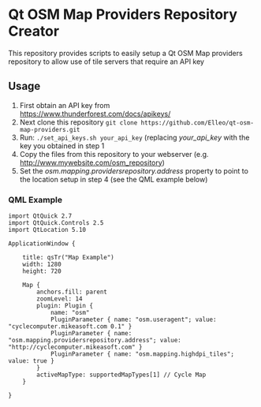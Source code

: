 # Qt OSM Map Providers Repository Creator

This repository provides scripts to easily setup a Qt OSM Map providers repository to allow use of tile servers that require an API key

## Usage

1. First obtain an API key from https://www.thunderforest.com/docs/apikeys/
2. Next clone this repository `git clone https://github.com/Elleo/qt-osm-map-providers.git`
3. Run: `./set_api_keys.sh your_api_key` (replacing *your_api_key* with the key you obtained in step 1
4. Copy the files from this repository to your webserver (e.g. http://www.mywebsite.com/osm_repository)
5. Set the *osm.mapping.providersrepository.address* property to point to the location setup in step 4 (see the QML example below)

### QML Example

```
import QtQuick 2.7
import QtQuick.Controls 2.5
import QtLocation 5.10

ApplicationWindow {

    title: qsTr("Map Example")
    width: 1280
    height: 720

    Map {
        anchors.fill: parent
        zoomLevel: 14
        plugin: Plugin {
            name: "osm"
            PluginParameter { name: "osm.useragent"; value: "cyclecomputer.mikeasoft.com 0.1" }
            PluginParameter { name: "osm.mapping.providersrepository.address"; value: "http://cyclecomputer.mikeasoft.com" }
            PluginParameter { name: "osm.mapping.highdpi_tiles"; value: true }
        }
        activeMapType: supportedMapTypes[1] // Cycle Map
    }
    
}

```
